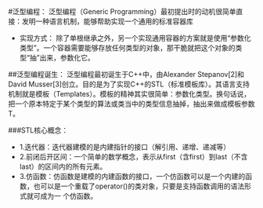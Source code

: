 #泛型编程：
 泛型编程（Generic Programming）最初提出时的动机很简单直接：发明一种语言机制，能够帮助实现一个通用的标准容器库
 + 实现方式：
 除了单根继承之外，另一个实现通用容器的方案就是使用“参数化类型”。一个容器需要能够存放任何类型的对象，那干脆就把这个对象的类型“抽”出来，参数化它。

##泛型编程诞生：
泛型编程最初诞生于C++中，由Alexander Stepanov[2]和David Musser[3]创立。目的是为了实现C++的STL（标准模板库）。其语言支持机制就是模板（Templates）。模板的精神其实很简单：参数化类型。换句话说，把一个原本特定于某个类型的算法或类当中的类型信息抽掉，抽出来做成模板参数T。
 
###STL核心概念：
 + 1.迭代器：迭代器建模的是内建指针的接口（解引用、递增、递减等）
 + 2.前闭后开区间：一个简单的数学概念，表示从first（含first）到last（不含last）的区间内的所有元素。
 + 3.仿函数：仿函数是建模的内建函数的接口，一个仿函数可以是一个内建的函数，也可以是一个重载了operator()的类对象，只要是支持函数调用的语法形式就可成为一  个仿函数。

